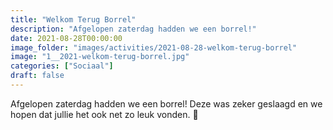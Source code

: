 ```yaml
---
title: "Welkom Terug Borrel"
description: "Afgelopen zaterdag hadden we een borrel!"
date: 2021-08-28T00:00:00
image_folder: "images/activities/2021-08-28-welkom-terug-borrel"
image: "1__2021-welkom-terug-borrel.jpg"
categories: ["Sociaal"]
draft: false
---
```


Afgelopen zaterdag hadden we een borrel! Deze was zeker geslaagd en we hopen dat jullie het ook net zo leuk vonden. 🍻
